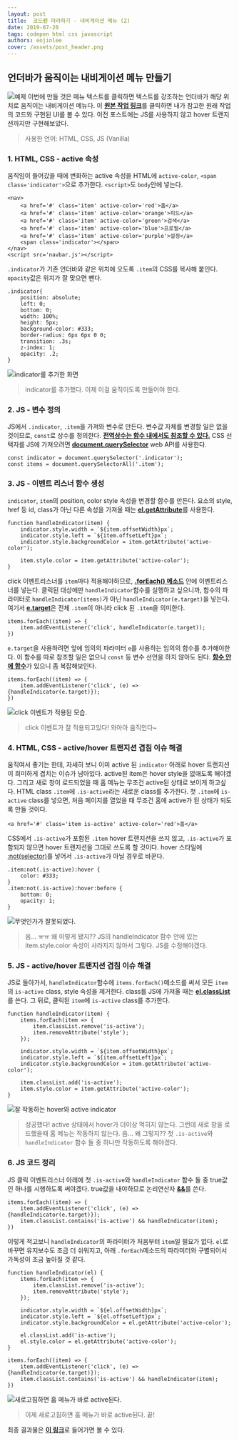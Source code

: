 ```yaml
---
layout: post
title:  코드펜 따라하기 - 내비게이션 메뉴 (2)
date: 2019-07-20
tags: codepen html css javascript
authors: eojinlee
cover: /assets/post_header.png
---
```


## 언더바가 움직이는 내비게이션 메뉴 만들기

![예제](/assets/post_image/imgs-jina/example.png)
이번에 만들 것은 메뉴 텍스트를 클릭하면 텍스트를 강조하는 언더바가 해당 위치로 움직이는 내비게이션 메뉴다. 이 [**원본 작업 링크**](https://codepen.io/knyttneve/pen/LKrGBy)를 클릭하면 내가 참고한 원래 작업의 코드와 구현된 UI를 볼 수 있다. 이전 포스트에는 JS를 사용하지 않고 hover 트랜지션까지만 구현해보았다.

> 사용한 언어: HTML, CSS, JS (Vanilla)


### 1. HTML, CSS - active 속성

움직임이 들어갔을 때에 변화하는 active 속성을 HTML에 `active-color`, `<span class='indicator'>`으로 추가한다. `<script>`도 `body`안에 넣는다.

```
<nav>
    <a href='#' class='item' active-color='red'>홈</a>
    <a href='#' class='item' active-color='orange'>피드</a>
    <a href='#' class='item' active-color='green'>검색</a>
    <a href='#' class='item' active-color='blue'>프로필</a>
    <a href='#' class='item' active-color='purple'>설정</a>
    <span class='indicator'></span>
</nav>
<script src='navbar.js'></script>
```

`.indicator`가 기존 언더바와 같은 위치에 오도록 `.item`의 CSS를 복사해 붙인다. `opacity`값은 위치가 잘 맞으면 뺀다.

```
.indicator{
    position: absolute;
    left: 0;
    bottom: 0;
    width: 100%;
    height: 5px;
    background-color: #333;
    border-radius: 6px 6px 0 0;
    transition: .3s;
    z-index: 1;
    opacity: .2;
}
```
![indicator를 추가한 화면](/assets/post_image/imgs-jina/css_4.png)
> indicator를 추가했다. 이제 이걸 움직이도록 만들어야 한다.

### 2. JS - 변수 정의

JS에서 `.indicator`, `.item`을 가져와 변수로 만든다. 변수값 자체를 변경할 일은 없을 것이므로, `const`로 상수를 정의한다. [**전역상수는 함수 내에서도 참조할 수 있다.**](https://eojin-lee.github.io/Designer-Learns-Code/JavaScript1.html#localScope) CSS 선택자를 JS에 가져오려면 [**document.querySelector**](https://developer.mozilla.org/en-US/docs/Web/API/Document_object_model/Locating_DOM_elements_using_selectors) web API를 사용한다.

```
const indicator = document.querySelector('.indicator');
const items = document.querySelectorAll('.item');
```

### 3. JS - 이벤트 리스너 함수 생성


`indicator`, `item`의 position, color style 속성을 변경할 함수를 만든다. 요소의 style, href 등 id, class가 아닌 다른 속성을 가져올 때는 [**el.getAttribute**](https://developer.mozilla.org/en-US/docs/Web/API/Element/getAttribute)를 사용한다.
```
function handleIndicator(item) {
    indicator.style.width = `${item.offsetWidth}px`;
    indicator.style.left = `${item.offsetLeft}px`;
    indicator.style.backgroundColor = item.getAttribute('active-color');

    item.style.color = item.getAttribute('active-color');
}
```
click 이벤트리스너를 `item`마다 적용해야하므로, [**.forEach() 메소드**](https://eojin-lee.github.io/Designer-Learns-Code/JavaScript1.html#arrayIterator) 안에 이벤트리스너를 넣는다. 클릭된 대상에만 `handleIndicator`함수를 실행하고 싶으니까, 함수의 파라미터로 `handleIndicator(items)`가 아닌 `handleIndicator(e.target)`을 넣는다. 여기서 [**e.target**](https://developer.mozilla.org/en-US/docs/Web/API/Event/target)은 전체 `.item`이 아니라 click 된 `.item`을 의미한다.

```
items.forEach((item) => {
    item.addEventListener('click', handleIndicator(e.target));
})
```

`e.target`을 사용하려면 앞에 임의의 파라미터 `e`를 사용하는 임의의 함수를 추가해야한다. 이 함수를 따로 참조할 일은 없으니 `const` 등 변수 선언을 하지 않아도 된다. [**함수 안에 함수**](https://eojin-lee.github.io/Designer-Learns-Code/JavaScript1.html#higherOrderFunc)가 있으니 좀 복잡해보인다.

```
items.forEach((item) => {
    item.addEventListener('click', (e) => {handleIndicator(e.target)});
})
```
![click 이벤트가 적용된 모습.](/assets/post_image/imgs-jina/js_1.png)
> click 이벤트가 잘 적용되고있다! 와아아 움직인다~

### 4. HTML, CSS - active/hover 트랜지션 겹침 이슈 해결

움직여서 좋기는 한데, 자세히 보니 이미 active 된 `indicator` 아래로 hover 트랜지션이 희미하게 겹치는 이슈가 남아있다. active된 item은 hover style을 없애도록 해야겠다. 그리고 새로 창이 로드되었을 때 홈 메뉴는 무조건 active된 상태로 보이게 하고싶다. HTML class `.item`에 `.is-active`라는 새로운 class를 추가한다. 첫 `.item`에 `is-active` class를 넣으면, 처음 페이지를 열었을 때 무조건 홈에 active가 된 상태가 되도록 만들 것이다.

```
<a href='#' class='item is-active' active-color='red'>홈</a>
```

CSS에서 `.is-active`가 포함된 `.item` hover 트랜지션을 쓰지 않고, `.is-active`가 포함되지 않으면 hover 트랜지션을 그대로 쓰도록 할 것이다. hover 스타일에 [:not(selector)](https://developer.mozilla.org/ko/docs/Web/CSS/:not)를 넣어서 `.is-active`가 아닐 경우로 바꾼다.
```
.item:not(.is-active):hover {
    color: #333;
}
.item:not(.is-active):hover:before {
    bottom: 0;
    opacity: 1;
}
```
![무엇인가가 잘못되었다.](/assets/post_image/imgs-jina/css_5.png)
> 음... ㅠㅠ 왜 이렇게 됐지?? JS의 handleIndicator 함수 안에 있는 item.style.color 속성이 사라지지 않아서 그렇다. JS를 수정해야겠다. 


### 5. JS - active/hover 트랜지션 겹침 이슈 해결

JS로 돌아가서, `handleIndicator`함수에 `items.forEach()`메소드를 써서 모든 `item`의 `is-active` class, style 속성을 제거한다. class를 JS에 가져올 때는 [**el.classList**](https://developer.mozilla.org/en-US/docs/Web/API/Element/classList)를 쓴다. 그 뒤로, 클릭된 `item`에 `is-active` class를 추가한다.

```
function handleIndicator(item) {
    items.forEach(item => {
        item.classList.remove('is-active');
        item.removeAttribute('style');
    });

    indicator.style.width = `${item.offsetWidth}px`;
    indicator.style.left = `${item.offsetLeft}px`;
    indicator.style.backgroundColor = item.getAttribute('active-color');

    item.classList.add('is-active');
    item.style.color = item.getAttribute('active-color');
}
```
![잘 작동하는 hover와 active indicator](/assets/post_image/imgs-jina/js_2.png)
> 성공했다! active 상태에서 hover가 더이상 먹히지 않는다. 그런데 새로 창을 로드했을때 홈 메뉴는 작동하지 않는다. 음... 왜 그렇지?? 첫 `.is-active`와 `handleIndicator` 함수 둘 중 하나만 작동하도록 해야겠다.

### 6. JS 코드 정리

JS 클릭 이벤트리스너 아래에 첫 `.is-active`와 `handleIndicator` 함수 둘 중 true값인 하나를 시행하도록 써야겠다. true값을 내야하므로 논리연산자 [**&&**](https://eojin-lee.github.io/Designer-Learns-Code/JavaScript1.html#logicalOp)를 쓴다.
```
items.forEach((item) => {
    item.addEventListener('click', (e) => {handleIndicator(e.target)});
    item.classList.contains('is-active') && handleIndicator(item);
})
```

이렇게 적고보니 `handleIndicator`의 파라미터가 처음부터 `item`일 필요가 없다. `el`로 바꾸면 유지보수도 조금 더 쉬워지고, 아래 `.forEach`메소드의 파라미터와 구별되어서 가독성이 조금 높아질 것 같다.
```
function handleIndicator(el) {
    items.forEach(item => {
        item.classList.remove('is-active');
        item.removeAttribute('style');
    });

    indicator.style.width = `${el.offsetWidth}px`;
    indicator.style.left = `${el.offsetLeft}px`;
    indicator.style.backgroundColor = el.getAttribute('active-color');

    el.classList.add('is-active');
    el.style.color = el.getAttribute('active-color');
}

items.forEach((item) => {
    item.addEventListener('click', (e) => {handleIndicator(e.target)});
    item.classList.contains('is-active') && handleIndicator(item);
})
```
![새로고침하면 홈 메뉴가 바로 active된다.](/assets/post_image/imgs-jina/js_3.png)
> 이제 새로고침하면 홈 메뉴가 바로 active된다. 끝!

최종 결과물은 [**이 링크**](https://eojin-lee.github.io/CodepenStudy/20190720/navbar.html)로 들어가면 볼 수 있다.